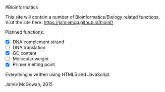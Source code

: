 #Bioinformatics

This site will contain a number of Bioinformatics/Biology related functions.
Visit the site here: https://jamiemcg.github.io/bioinf/

Planned functions:
- [X] DNA complement strand
- [ ] DNA translation
- [x] GC content
- [ ] Molecular weight
- [X] Primer melting point

Everything is written using HTML5 and JavaScript.

Jamie McGowan, 2015
